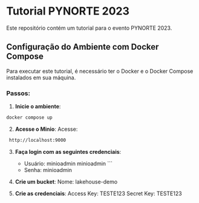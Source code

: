 # Tutorial PYNORTE 2023

Este repositório contém um tutorial para o evento PYNORTE 2023.

## Configuração do Ambiente com Docker Compose

Para executar este tutorial, é necessário ter o Docker e o Docker Compose instalados em sua máquina.

### Passos:

1. **Inicie o ambiente**:

```bash
docker compose up
```
2. **Acesse o Minio**:
Acesse:
```bash
 http://localhost:9000
```
3. **Faça login com as seguintes credenciais**:
   - Usuário: minioadmin
      minioadmin ```
   - Senha: minioadmin

4. **Crie um bucket**:
Nome: lakehouse-demo

5. **Crie as credenciais**:
Access Key: TESTE123
Secret Key: TESTE123
